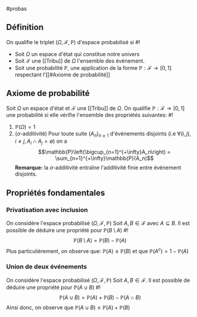 #probas
## Définition
On qualifie le triplet $(\Omega, \mathcal{F}, \mathbb{P})$ d'espace probabilisé si #!
- Soit $\Omega$ un espace d'état qui constitue notre univers
- Soit $\mathcal{F}$ une [[Tribu]] de $\Omega$ l'ensemble des événement.
- Soit une probabilité $\mathbb{P}$, une application de la forme $\mathbb{P} : \mathcal{F} \to [0,1]$ respectant l'[[#Axiome de probabilité]]
<!--ID: 1707586301874-->
## Axiome de probabilité
Soit $\Omega$ un espace d'état et $\mathcal{F}$ une [[Tribu]] de $\Omega$. On qualifie $\mathbb{P} : \mathcal{F} \to [0,1]$ une probabilité si elle vérifie l'ensemble des propriétés suivantes: #!
1. $\mathbb{P}(\Omega) = 1$
2. ($\sigma$-additivité) Pour toute suite $(A_n)_{n\geq 1}$ d'événements disjoints (i.e $\forall (i,j), i \not = j, A_i \cap A_j = \emptyset$) on a $$\mathbb{P}\left(\bigcup_{n=1}^{+\infty}A_n\right) = \sum_{n=1}^{+\infty}\mathbb{P}(A_n)$$
**Remarque:** la $\sigma$-additivité entraîne l'additivité finie entre événement disjoints.
<!--ID: 1707586321110-->

## Propriétés fondamentales
### Privatisation avec inclusion
On considère l'espace probabilisé $(\Omega, \mathcal{F}, \mathbb{P})$ Soit $A,B \in \mathcal{F}$ avec $A \subseteq B$. Il est possible de déduire une propriété pour $\mathbb{P}(B \setminus A)$ #!
$$ \mathbb{P}(B \setminus A) = \mathbb P(B) - \mathbb P(A)$$
Plus particulièrement, on observe que: $\mathbb P(A) \leq \mathbb P(B)$ et que $\mathbb P(A^c) = 1 - \mathbb P(A)$ 
<!--ID: 1707588267113-->

### Union de deux événements
On considère l'espace probabilisé $(\Omega, \mathcal{F}, \mathbb{P})$ Soit $A,B \in \mathcal{F}$. Il est possible de déduire une propriété pour $\mathbb{P}(A \cup B)$ #!
$$ \mathbb P(A \cup B) = \mathbb P(A) + \mathbb P(B) - \mathbb P(A \cap B) $$
Ainsi donc, on observe que $\mathbb P(A \cup B) \leq \mathbb P(A) + \mathbb P(B)$ 
<!--ID: 1707588372393-->
















